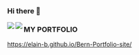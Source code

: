 ### Hi there 👋
<a href="https://github.com/elain-b/github-readme-stats">
  <img align="left" src="https://github-readme-stats.vercel.app/api?username=elain-b&count_private=true&show_icons=true" />
</a>
<a href="https://github.com/elain-b/github-readme-stats">
  <img align="left" src="https://github-readme-stats.vercel.app/api/top-langs/?username=elain-b" />
</a>

### MY PORTFOLIO
<a href="https://elain-b.github.io/Bern-Portfolio-site/">https://elain-b.github.io/Bern-Portfolio-site/</a>

<!--
**elain-b/elain-b** is a ✨ _special_ ✨ repository because its `README.md` (this file) appears on your GitHub profile.

Here are some ideas to get you started:

- 🔭 I’m currently working on ...
- 🌱 I’m currently learning ...
- 👯 I’m looking to collaborate on ...
- 🤔 I’m looking for help with ...
- 💬 Ask me about ...
- 📫 How to reach me: ...
- 😄 Pronouns: ...
- ⚡ Fun fact: ...
-->
